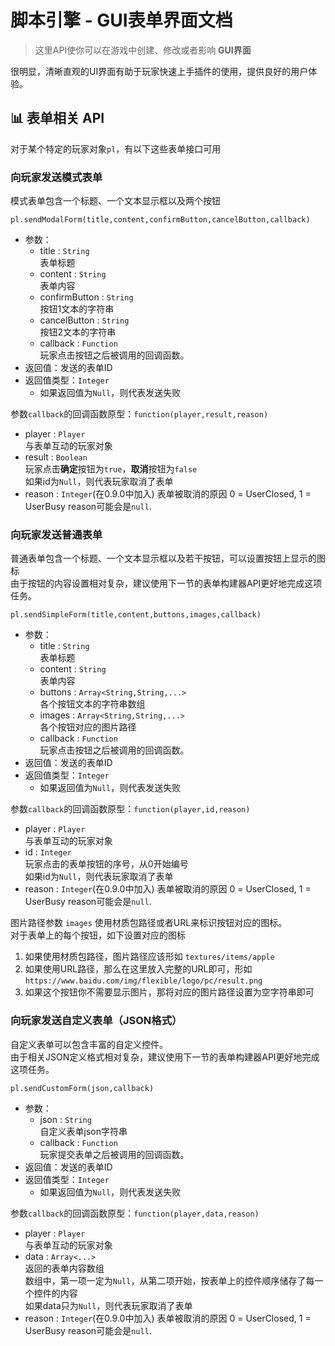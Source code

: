 # 脚本引擎 - GUI表单界面文档

> 这里API使你可以在游戏中创建、修改或者影响 **GUI界面**

很明显，清晰直观的UI界面有助于玩家快速上手插件的使用，提供良好的用户体验。

## 📊 表单相关 API

对于某个特定的玩家对象`pl`，有以下这些表单接口可用

### 向玩家发送模式表单

模式表单包含一个标题、一个文本显示框以及两个按钮

`pl.sendModalForm(title,content,confirmButton,cancelButton,callback)`

- 参数：
    - title : `String`  
      表单标题
    - content : `String`  
      表单内容
    - confirmButton : `String`  
      按钮1文本的字符串
    - cancelButton : `String`  
      按钮2文本的字符串
    - callback : `Function`  
      玩家点击按钮之后被调用的回调函数。
- 返回值：发送的表单ID
- 返回值类型：`Integer`
    - 如果返回值为`Null`，则代表发送失败

参数`callback`的回调函数原型：`function(player,result,reason)`

- player : `Player`  
  与表单互动的玩家对象
- result : `Boolean`    
  玩家点击**确定**按钮为`true`，**取消**按钮为`false`  
  如果id为`Null`，则代表玩家取消了表单
- reason : `Integer`(在0.9.0中加入)
  表单被取消的原因
  0 = UserClosed, 1 = UserBusy
  reason可能会是`null`.

### 向玩家发送普通表单

普通表单包含一个标题、一个文本显示框以及若干按钮，可以设置按钮上显示的图标  
由于按钮的内容设置相对复杂，建议使用下一节的表单构建器API更好地完成这项任务。

`pl.sendSimpleForm(title,content,buttons,images,callback)`

- 参数：
    - title : `String`  
      表单标题
    - content : `String`  
      表单内容
    - buttons : `Array<String,String,...>`  
      各个按钮文本的字符串数组
    - images : `Array<String,String,...>`  
      各个按钮对应的图片路径
    - callback : `Function`  
      玩家点击按钮之后被调用的回调函数。
- 返回值：发送的表单ID
- 返回值类型：`Integer`
    - 如果返回值为`Null`，则代表发送失败

参数`callback`的回调函数原型：`function(player,id,reason)`

- player : `Player`  
  与表单互动的玩家对象
- id : `Integer`    
  玩家点击的表单按钮的序号，从0开始编号  
  如果id为`Null`，则代表玩家取消了表单
- reason : `Integer`(在0.9.0中加入)
  表单被取消的原因
  0 = UserClosed, 1 = UserBusy
  reason可能会是`null`.

图片路径参数 `images` 使用材质包路径或者URL来标识按钮对应的图标。  
对于表单上的每个按钮，如下设置对应的图标

1. 如果使用材质包路径，图片路径应该形如 `textures/items/apple`
2. 如果使用URL路径，那么在这里放入完整的URL即可，形如 `https://www.baidu.com/img/flexible/logo/pc/result.png`
3. 如果这个按钮你不需要显示图片，那将对应的图片路径设置为空字符串即可

### 向玩家发送自定义表单（JSON格式）

自定义表单可以包含丰富的自定义控件。  
由于相关JSON定义格式相对复杂，建议使用下一节的表单构建器API更好地完成这项任务。

`pl.sendCustomForm(json,callback)`

- 参数：
    - json : `String`  
      自定义表单json字符串
    - callback : `Function`  
      玩家提交表单之后被调用的回调函数。
- 返回值：发送的表单ID
- 返回值类型：`Integer`
    - 如果返回值为`Null`，则代表发送失败

参数`callback`的回调函数原型：`function(player,data,reason)`

- player : `Player`  
  与表单互动的玩家对象
- data : `Array<...>`    
  返回的表单内容数组  
  数组中，第一项一定为`Null`，从第二项开始，按表单上的控件顺序储存了每一个控件的内容  
  如果data只为`Null`，则代表玩家取消了表单
- reason : `Integer`(在0.9.0中加入)
  表单被取消的原因
  0 = UserClosed, 1 = UserBusy
  reason可能会是`null`.